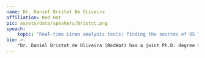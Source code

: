 ```yaml
---
name: Dr. Daniel Bristot De Oliveira
affiliation: Red Hat
pic: assets/data/speakers/bristot.png
speach:
    topic: "Real-time Linux analysis tools: finding the sources of OS latencies"
bio: >-
    "Dr. Daniel Bristot de Oliveira (RedHat) has a joint Ph.D. degree in Automation Engineering from UFSC (BR) and Embedded Real-Time systems from Scuola Superiore Sant’Anna (IT). Currently, he is Senior Principal Software Engineer at Red Hat, working on developing the real-time features of the Linux kernel. Daniel helps in the maintenance of real-time related tracers and toolings for the Linux kernel and the SCHED_DEADLINE. He is an affiliate researcher at the Retis Lab, and researches real-time and formal methods. He is an active member of the real-time academic community, participating in the technical program committee of academic conferences, such as RTSS, RTAS, and ECRTS."
---
```

